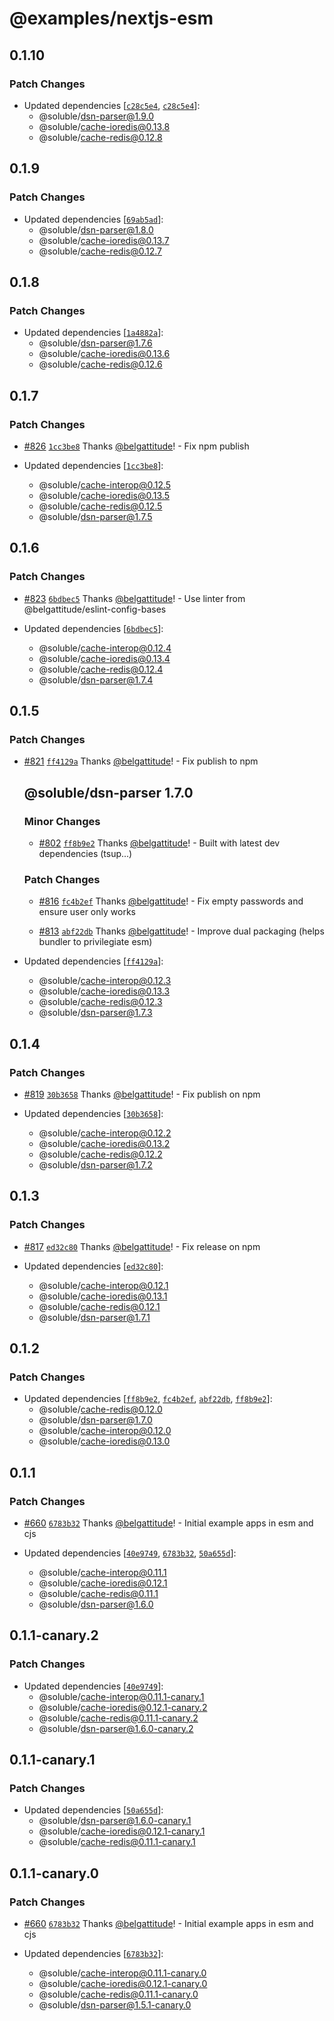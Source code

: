 # @examples/nextjs-esm

## 0.1.10

### Patch Changes

- Updated dependencies [[`c28c5e4`](https://github.com/soluble-io/cache-interop/commit/c28c5e412829e59533256dc52a4f84d513a683a0), [`c28c5e4`](https://github.com/soluble-io/cache-interop/commit/c28c5e412829e59533256dc52a4f84d513a683a0)]:
  - @soluble/dsn-parser@1.9.0
  - @soluble/cache-ioredis@0.13.8
  - @soluble/cache-redis@0.12.8

## 0.1.9

### Patch Changes

- Updated dependencies [[`69ab5ad`](https://github.com/soluble-io/cache-interop/commit/69ab5ad56b553a4a1dd3a0bc882633a82c0cb42d)]:
  - @soluble/dsn-parser@1.8.0
  - @soluble/cache-ioredis@0.13.7
  - @soluble/cache-redis@0.12.7

## 0.1.8

### Patch Changes

- Updated dependencies [[`1a4882a`](https://github.com/soluble-io/cache-interop/commit/1a4882a83165fd05aeeebf98355ffc3f399a0cd1)]:
  - @soluble/dsn-parser@1.7.6
  - @soluble/cache-ioredis@0.13.6
  - @soluble/cache-redis@0.12.6

## 0.1.7

### Patch Changes

- [#826](https://github.com/soluble-io/cache-interop/pull/826) [`1cc3be8`](https://github.com/soluble-io/cache-interop/commit/1cc3be821d2490cbe62123c5828cdbb45840cab5) Thanks [@belgattitude](https://github.com/belgattitude)! - Fix npm publish

- Updated dependencies [[`1cc3be8`](https://github.com/soluble-io/cache-interop/commit/1cc3be821d2490cbe62123c5828cdbb45840cab5)]:
  - @soluble/cache-interop@0.12.5
  - @soluble/cache-ioredis@0.13.5
  - @soluble/cache-redis@0.12.5
  - @soluble/dsn-parser@1.7.5

## 0.1.6

### Patch Changes

- [#823](https://github.com/soluble-io/cache-interop/pull/823) [`6bdbec5`](https://github.com/soluble-io/cache-interop/commit/6bdbec567561cf5ac5dd928c7f2699085944316e) Thanks [@belgattitude](https://github.com/belgattitude)! - Use linter from @belgattitude/eslint-config-bases

- Updated dependencies [[`6bdbec5`](https://github.com/soluble-io/cache-interop/commit/6bdbec567561cf5ac5dd928c7f2699085944316e)]:
  - @soluble/cache-interop@0.12.4
  - @soluble/cache-ioredis@0.13.4
  - @soluble/cache-redis@0.12.4
  - @soluble/dsn-parser@1.7.4

## 0.1.5

### Patch Changes

- [#821](https://github.com/soluble-io/cache-interop/pull/821) [`ff4129a`](https://github.com/soluble-io/cache-interop/commit/ff4129a1114202f1e09b3f4555f1a1f08b0b18d4) Thanks [@belgattitude](https://github.com/belgattitude)! - Fix publish to npm

  ## @soluble/dsn-parser 1.7.0

  ### Minor Changes

  - [#802](https://github.com/soluble-io/cache-interop/pull/802) [`ff8b9e2`](https://github.com/soluble-io/cache-interop/commit/ff8b9e2bc54f445b998206c5b40da4c92dc377da) Thanks [@belgattitude](https://github.com/belgattitude)! - Built with latest dev dependencies (tsup...)

  ### Patch Changes

  - [#816](https://github.com/soluble-io/cache-interop/pull/816) [`fc4b2ef`](https://github.com/soluble-io/cache-interop/commit/fc4b2ef685a5712f4bd645a46cb30f08f5cc011f) Thanks [@belgattitude](https://github.com/belgattitude)! - Fix empty passwords and ensure user only works

  - [#813](https://github.com/soluble-io/cache-interop/pull/813) [`abf22db`](https://github.com/soluble-io/cache-interop/commit/abf22db1541dd551fa0e44feec7bf530428869a9) Thanks [@belgattitude](https://github.com/belgattitude)! - Improve dual packaging (helps bundler to privilegiate esm)

- Updated dependencies [[`ff4129a`](https://github.com/soluble-io/cache-interop/commit/ff4129a1114202f1e09b3f4555f1a1f08b0b18d4)]:
  - @soluble/cache-interop@0.12.3
  - @soluble/cache-ioredis@0.13.3
  - @soluble/cache-redis@0.12.3
  - @soluble/dsn-parser@1.7.3

## 0.1.4

### Patch Changes

- [#819](https://github.com/soluble-io/cache-interop/pull/819) [`30b3658`](https://github.com/soluble-io/cache-interop/commit/30b365867b42eae34d764e1fd5cbea1f02d8c76a) Thanks [@belgattitude](https://github.com/belgattitude)! - Fix publish on npm

- Updated dependencies [[`30b3658`](https://github.com/soluble-io/cache-interop/commit/30b365867b42eae34d764e1fd5cbea1f02d8c76a)]:
  - @soluble/cache-interop@0.12.2
  - @soluble/cache-ioredis@0.13.2
  - @soluble/cache-redis@0.12.2
  - @soluble/dsn-parser@1.7.2

## 0.1.3

### Patch Changes

- [#817](https://github.com/soluble-io/cache-interop/pull/817) [`ed32c80`](https://github.com/soluble-io/cache-interop/commit/ed32c80e1016a2fd6c50dcd1bd19c49613d0f758) Thanks [@belgattitude](https://github.com/belgattitude)! - Fix release on npm

- Updated dependencies [[`ed32c80`](https://github.com/soluble-io/cache-interop/commit/ed32c80e1016a2fd6c50dcd1bd19c49613d0f758)]:
  - @soluble/cache-interop@0.12.1
  - @soluble/cache-ioredis@0.13.1
  - @soluble/cache-redis@0.12.1
  - @soluble/dsn-parser@1.7.1

## 0.1.2

### Patch Changes

- Updated dependencies [[`ff8b9e2`](https://github.com/soluble-io/cache-interop/commit/ff8b9e2bc54f445b998206c5b40da4c92dc377da), [`fc4b2ef`](https://github.com/soluble-io/cache-interop/commit/fc4b2ef685a5712f4bd645a46cb30f08f5cc011f), [`abf22db`](https://github.com/soluble-io/cache-interop/commit/abf22db1541dd551fa0e44feec7bf530428869a9), [`ff8b9e2`](https://github.com/soluble-io/cache-interop/commit/ff8b9e2bc54f445b998206c5b40da4c92dc377da)]:
  - @soluble/cache-redis@0.12.0
  - @soluble/dsn-parser@1.7.0
  - @soluble/cache-interop@0.12.0
  - @soluble/cache-ioredis@0.13.0

## 0.1.1

### Patch Changes

- [#660](https://github.com/soluble-io/cache-interop/pull/660) [`6783b32`](https://github.com/soluble-io/cache-interop/commit/6783b3217e4caebfe0117ff9190bb3f54c014859) Thanks [@belgattitude](https://github.com/belgattitude)! - Initial example apps in esm and cjs

- Updated dependencies [[`40e9749`](https://github.com/soluble-io/cache-interop/commit/40e9749542bd81ac2c064384342e769e38e2d7ca), [`6783b32`](https://github.com/soluble-io/cache-interop/commit/6783b3217e4caebfe0117ff9190bb3f54c014859), [`50a655d`](https://github.com/soluble-io/cache-interop/commit/50a655dc4db0eab0b63f0b73e14e0a998768d954)]:
  - @soluble/cache-interop@0.11.1
  - @soluble/cache-ioredis@0.12.1
  - @soluble/cache-redis@0.11.1
  - @soluble/dsn-parser@1.6.0

## 0.1.1-canary.2

### Patch Changes

- Updated dependencies [[`40e9749`](https://github.com/soluble-io/cache-interop/commit/40e9749542bd81ac2c064384342e769e38e2d7ca)]:
  - @soluble/cache-interop@0.11.1-canary.1
  - @soluble/cache-ioredis@0.12.1-canary.2
  - @soluble/cache-redis@0.11.1-canary.2
  - @soluble/dsn-parser@1.6.0-canary.2

## 0.1.1-canary.1

### Patch Changes

- Updated dependencies [[`50a655d`](https://github.com/soluble-io/cache-interop/commit/50a655dc4db0eab0b63f0b73e14e0a998768d954)]:
  - @soluble/dsn-parser@1.6.0-canary.1
  - @soluble/cache-ioredis@0.12.1-canary.1
  - @soluble/cache-redis@0.11.1-canary.1

## 0.1.1-canary.0

### Patch Changes

- [#660](https://github.com/soluble-io/cache-interop/pull/660) [`6783b32`](https://github.com/soluble-io/cache-interop/commit/6783b3217e4caebfe0117ff9190bb3f54c014859) Thanks [@belgattitude](https://github.com/belgattitude)! - Initial example apps in esm and cjs

- Updated dependencies [[`6783b32`](https://github.com/soluble-io/cache-interop/commit/6783b3217e4caebfe0117ff9190bb3f54c014859)]:
  - @soluble/cache-interop@0.11.1-canary.0
  - @soluble/cache-ioredis@0.12.1-canary.0
  - @soluble/cache-redis@0.11.1-canary.0
  - @soluble/dsn-parser@1.5.1-canary.0
